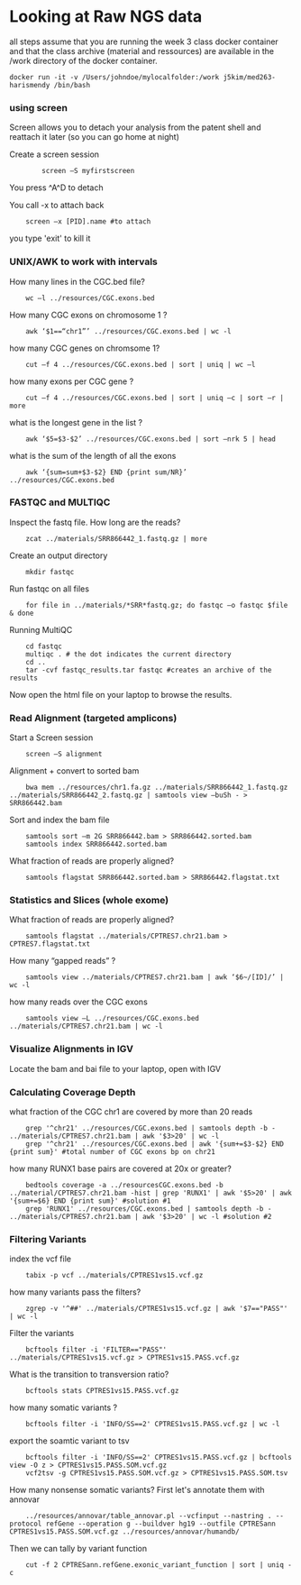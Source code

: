 # Looking at Raw NGS data

all steps assume that you are running the week 3 class docker container and that the class archive (material and ressources) are available in the /work directory of the docker container.

```{bash}
docker run -it -v /Users/johndoe/mylocalfolder:/work j5kim/med263-harismendy /bin/bash
```


### using screen

Screen allows you to detach your analysis from the patent shell and reattach it later (so you can go home at night)

Create a screen session

```{bash}
		screen –S myfirstscreen
```

You press ^A^D to detach

You call -x to attach back

```{bash}
	screen –x [PID].name #to attach
```

you type 'exit' to kill it



### UNIX/AWK to work with intervals

How many lines in the CGC.bed file?

```{bash}
	wc –l ../resources/CGC.exons.bed
```

How many CGC exons on chromosome 1 ?

```{bash}
	awk ‘$1==“chr1”’ ../resources/CGC.exons.bed | wc -l
```

how many CGC genes on chromsome 1?

```{bash}
	cut –f 4 ../resources/CGC.exons.bed | sort | uniq | wc –l
```

how many exons per CGC gene ?

```{bash}
	cut –f 4 ../resources/CGC.exons.bed | sort | uniq –c | sort –r | more
```

what is the longest gene in the list ?

```{bash}
	awk ‘$5=$3-$2’ ../resources/CGC.exons.bed | sort –nrk 5 | head
```

what is the sum of the length of all the exons

```{bash}
	awk ‘{sum=sum+$3-$2} END {print sum/NR}’ ../resources/CGC.exons.bed
```


### FASTQC and MULTIQC


Inspect the fastq file. How long are the reads?

```{bash}
	zcat ../materials/SRR866442_1.fastq.gz | more
```

Create an output directory

```{bash}
	mkdir fastqc
```

Run fastqc on all files

```{bash}
	for file in ../materials/*SRR*fastq.gz; do fastqc –o fastqc $file & done
```

Running MultiQC

```{bash}
	cd fastqc
	multiqc . # the dot indicates the current directory
	cd ..
	tar -cvf fastqc_results.tar fastqc #creates an archive of the results
```

Now open the html file on your laptop to browse the results.



### Read Alignment (targeted amplicons)


Start a Screen session
```{bash}
	screen –S alignment
```

Alignment + convert to sorted bam
```{bash}
	bwa mem ../resources/chr1.fa.gz ../materials/SRR866442_1.fastq.gz ../materials/SRR866442_2.fastq.gz | samtools view –buSh - > SRR866442.bam
```

Sort and index the bam file
```{bash}
	samtools sort –m 2G SRR866442.bam > SRR866442.sorted.bam
	samtools index SRR866442.sorted.bam
```

What fraction of reads are properly aligned?
```{bash}
	samtools flagstat SRR866442.sorted.bam > SRR866442.flagstat.txt
```


### Statistics and Slices (whole exome)

What fraction of reads are properly aligned?
```{bash}
	samtools flagstat ../materials/CPTRES7.chr21.bam > CPTRES7.flagstat.txt
```

How many “gapped reads” ?
```{bash}
	samtools view ../materials/CPTRES7.chr21.bam | awk ‘$6~/[ID]/’ | wc -l
```

how many reads over the CGC exons
```{bash}
	samtools view –L ../resources/CGC.exons.bed ../materials/CPTRES7.chr21.bam | wc -l
```


### Visualize Alignments in IGV


Locate the bam and bai file to your laptop, open with IGV


### Calculating Coverage Depth


what fraction of the CGC chr1 are covered by more than 20 reads
```{bash}
	grep '^chr21' ../resources/CGC.exons.bed | samtools depth -b - ../materials/CPTRES7.chr21.bam | awk '$3>20' | wc -l
	grep '^chr21' ../resources/CGC.exons.bed | awk '{sum+=$3-$2} END {print sum}' #total number of CGC exons bp on chr21
```

how many RUNX1 base pairs are covered at 20x or greater?
```{bash}
	bedtools coverage -a ../resourcesCGC.exons.bed -b ../material/CPTRES7.chr21.bam -hist | grep 'RUNX1' | awk '$5>20' | awk '{sum+=$6} END {print sum}' #solution #1
	grep 'RUNX1' ../resources/CGC.exons.bed | samtools depth -b - ../materials/CPTRES7.chr21.bam | awk '$3>20' | wc -l #solution #2
```


### Filtering Variants

index the vcf file
```{bash}
 	tabix -p vcf ../materials/CPTRES1vs15.vcf.gz
```

how many variants pass the filters?
```{bash}
	zgrep -v '^##' ../materials/CPTRES1vs15.vcf.gz | awk '$7=="PASS"' | wc -l
```

Filter the variants
```{bash}
 	bcftools filter -i 'FILTER=="PASS"' ../materials/CPTRES1vs15.vcf.gz > CPTRES1vs15.PASS.vcf.gz
```


What is the transition to transversion ratio?
```{bash}
	bcftools stats CPTRES1vs15.PASS.vcf.gz
```

how many somatic variants ?
```{bash}
	bcftools filter -i 'INFO/SS==2' CPTRES1vs15.PASS.vcf.gz | wc -l
```

export the soamtic variant to tsv
```{bash}
	bcftools filter -i 'INFO/SS==2' CPTRES1vs15.PASS.vcf.gz | bcftools view -O z > CPTRES1vs15.PASS.SOM.vcf.gz
	vcf2tsv -g CPTRES1vs15.PASS.SOM.vcf.gz > CPTRES1vs15.PASS.SOM.tsv
```

How many nonsense somatic variants? First let's annotate them with annovar

```{bash}
	../resources/annovar/table_annovar.pl --vcfinput --nastring . --protocol refGene --operation g --buildver hg19 --outfile CPTRESann CPTRES1vs15.PASS.SOM.vcf.gz ../resources/annovar/humandb/
```

Then we can tally by variant function 
```{bash}
	cut -f 2 CPTRESann.refGene.exonic_variant_function | sort | uniq -c
```

